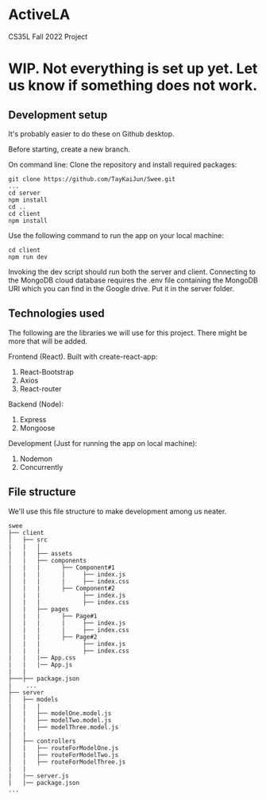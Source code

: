 # ActiveLA
 CS35L Fall 2022 Project

# WIP. Not everything is set up yet. Let us know if something does not work.

## Development setup
It's probably easier to do these on Github desktop.

Before starting, create a new branch.

On command line:
Clone the repository and install required packages:
```
git clone https://github.com/TayKaiJun/Swee.git
...
cd server
npm install
cd ..
cd client
npm install
```
Use the following command to run the app on your local machine:
```
cd client
npm run dev
```
Invoking the dev script should run both the server and client.
Connecting to the MongoDB cloud database requires the .env file containing the MongoDB URI which you can find in the Google drive. Put it in the server folder.

## Technologies used
The following are the libraries we will use for this project. There might be more that will be added.

Frontend (React). Built with create-react-app:
1. React-Bootstrap
2. Axios
3. React-router

Backend (Node):
1. Express
2. Mongoose

Development (Just for running the app on local machine):
1. Nodemon
2. Concurrently

## File structure
We'll use this file structure to make development among us neater.

```
swee
├── client
│   ├── src
|   |   │  
|   |   ├── assets  
│   |   ├── components
|   |   |      ├── Component#1
│   |   |      |     ├── index.js
│   |   |      |     ├── index.css
│   |   |      ├── Component#2
│   |   |            ├── index.js
│   |   |            ├── index.css
│   |   ├── pages
│   |   |      ├── Page#1
│   |   |      |     ├── index.js
│   |   |      |     ├── index.css
│   |   |      ├── Page#2
│   |   |            ├── index.js
│   |   |            ├── index.css
|   |   |── App.css
|   |   |── App.js
|   |
├───├── package.json
|    ...
├── server
│   ├── models
|   |   |
│   |   ├── modelOne.model.js
│   |   ├── modelTwo.model.js
│   |   ├── modelThree.model.js
|   |  
│   ├── controllers
│   |   ├── routeForModelOne.js
│   |   ├── routeForModelTwo.js
│   |   ├── routeForModelThree.js
|   |
|   |── server.js
|   |── package.json
...
```
